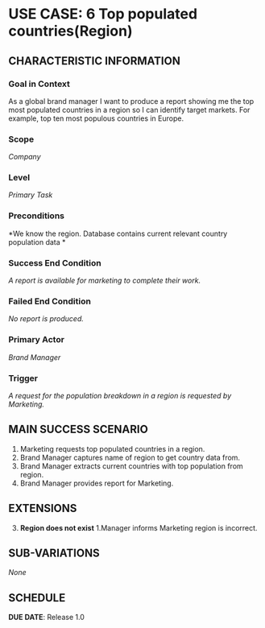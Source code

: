 # USE CASE: 6 Top populated countries(Region)

## CHARACTERISTIC INFORMATION

### Goal in Context
As a global brand manager I want to produce a report showing me the top most populated countries in a region so I can identify target markets. For example, top ten most populous countries in Europe.

### Scope
*Company*

### Level

*Primary Task*

### Preconditions

*We know the region. Database contains current relevant country population data *

### Success End Condition

*A report is available for marketing to complete their work.*

### Failed End Condition

*No report is produced.*

### Primary Actor

*Brand Manager*

### Trigger

*A request for the population breakdown in a region is requested by Marketing.*

## MAIN SUCCESS SCENARIO


1. Marketing requests top populated countries in a region.
2. Brand Manager captures name of region to get country data from.
3. Brand Manager extracts current countries with top population from region.
4. Brand Manager provides report for Marketing.

## EXTENSIONS

3. **Region does not exist**
   1.Manager informs Marketing region is incorrect.

## SUB-VARIATIONS

*None*

## SCHEDULE

**DUE DATE**: Release 1.0